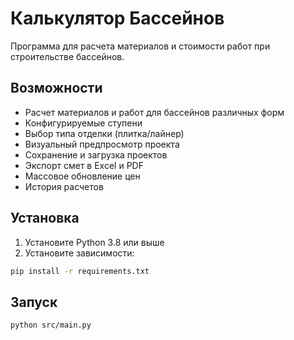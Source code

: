# Калькулятор Бассейнов

Программа для расчета материалов и стоимости работ при строительстве бассейнов.

## Возможности

- Расчет материалов и работ для бассейнов различных форм
- Конфигурируемые ступени
- Выбор типа отделки (плитка/лайнер)
- Визуальный предпросмотр проекта
- Сохранение и загрузка проектов
- Экспорт смет в Excel и PDF
- Массовое обновление цен
- История расчетов

## Установка

1. Установите Python 3.8 или выше
2. Установите зависимости:
```bash
pip install -r requirements.txt
```

## Запуск

```bash
python src/main.py
```
